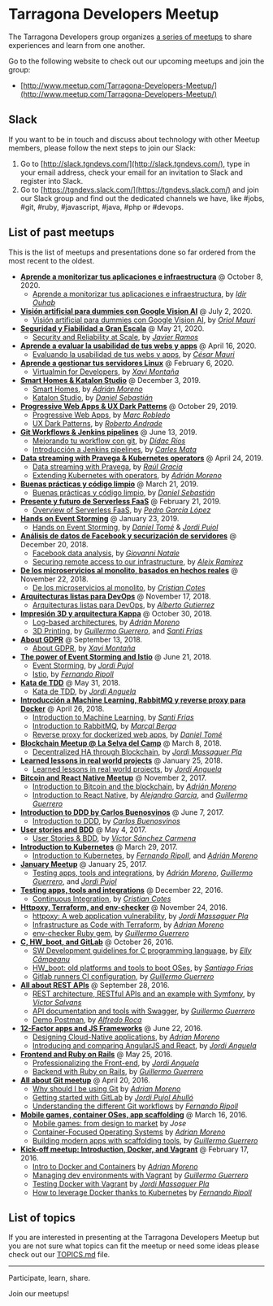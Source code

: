 # Tarragona Developers Meetup

The Tarragona Developers group organizes [a series of meetups](http://www.meetup.com/Tarragona-Developers-Meetup/) to share experiences and learn from one another.

Go to the following website to check out our upcoming meetups and join the group:

- [http://www.meetup.com/Tarragona-Developers-Meetup/](http://www.meetup.com/Tarragona-Developers-Meetup/)

## Slack

If you want to be in touch and discuss about technology with other Meetup members, please follow the next steps to join our Slack:

1. Go to [http://slack.tgndevs.com/](http://slack.tgndevs.com/), type in your email address, check your email for an invitation to Slack and register into Slack.
2. Go to [https://tgndevs.slack.com/](https://tgndevs.slack.com/) and join our Slack group and find out the dedicated channels we have, like #jobs, #git, #ruby, #javascript, #java, #php or #devops.

## List of past meetups

This is the list of meetups and presentations done so far ordered from the most recent to the oldest.

- **[Aprende a monitorizar tus aplicaciones e infraestructura](https://www.meetup.com/Tarragona-Developers-Meetup/events/273425661/)** @ October 8, 2020.
  - [Aprende a monitorizar tus aplicaciones e infraestructura](https://docs.google.com/presentation/d/1NhPtfYvLb8bskKDZ-GZwxPC_MGQujACg6ucwk6DU7ow/edit#slide=id.g9fff77e220_0_135), by _[Idir Ouhab](https://www.linkedin.com/in/idirouhab/)_
- **[Visión artificial para dummies con Google Vision AI](https://www.meetup.com/Tarragona-Developers-Meetup/events/271306284/)** @ July 2, 2020.
  - [Visión artificial para dummies con Google Vision AI](https://github.com/tgndevs/meetup/raw/gh-pages/slides/google_vision_ai_lpr_demo.pdf), by _[Oriol Mauri](https://www.linkedin.com/in/oriol-mauri-193a648b/)_
- **[Seguridad y Fiabilidad a Gran Escala](https://www.meetup.com/Tarragona-Developers-Meetup/events/270172679/)** @ May 21, 2020.
  - [Security and Reliability at Scale](https://docs.google.com/presentation/d/1aB_WZXFgOsmDrEkjItTvLmcKRLvI0-E6cSnr4SgXBOQ/edit#slide=id.gc6f73a04f_0_0), by _[Javier Ramos](https://www.linkedin.com/in/jramosf/)_
- **[Aprende a evaluar la usabilidad de tus webs y apps](https://www.meetup.com/Tarragona-Developers-Meetup/events/269887014/)** @ April 16, 2020.
  - [Evaluando la usabilidad de tus webs y apps](https://cesarmauri.com/es/aprende-a-evaluar-la-usabilidad-de-tus-webs-y-apps/), by _[César Mauri](https://cesarmauri.com)_
- **[Aprende a gestionar tus servidores Linux](https://www.meetup.com/Tarragona-Developers-Meetup/events/268107587/)** @ February 6, 2020.
  - [Virtualmin for Developers](https://github.com/tgndevs/meetup/raw/gh-pages/slides/virtualmin_for_developers.pdf), by _[Xavi Montaña](https://twitter.com/fxmontana)_
- **[Smart Homes & Katalon Studio](https://www.meetup.com/Tarragona-Developers-Meetup/events/266557369//)** @ December 3, 2019.
  - [Smart Homes](https://github.com/adrianmo/slides/raw/gh-pages/smart-homes/smart_homes.pdf), by _[Adrián Moreno](https://github.com/adrianmo)_
  - [Katalon Studio](#), by _[Daniel Sebastián](https://www.linkedin.com/in/danielesebastian/)_
- **[Progressive Web Apps & UX Dark Patterns](https://www.meetup.com/Tarragona-Developers-Meetup/events/265657835/)** @ October 29, 2019.
  - [Progressive Web Apps](https://github.com/tgndevs/meetup/raw/gh-pages/slides/PWA.pdf), by _[Marc Robledo](https://github.com/marcrobledo)_
  - [UX Dark Patterns](https://github.com/tgndevs/meetup/raw/gh-pages/slides/DarkPatterns.pdf), by _[Roberto Andrade](https://www.linkedin.com/in/robertoandradeperez/)_
- **[Git Workflows & Jenkins pipelines](https://www.meetup.com/Tarragona-Developers-Meetup/events/261826064/)** @ June 13, 2019.
  - [Mejorando tu workflow con git](#), by _[Dídac Ríos](https://github.com/didacrios)_
  - [Introducción a Jenkins pipelines](#), by _[Carles Mata](https://github.com/cmmata)_
- **[Data streaming with Pravega & Kubernetes operators](https://www.meetup.com/Tarragona-Developers-Meetup/events/260272030/)** @ April 24, 2019.
  - [Data streaming with Pravega](#), by _[Raúl Gracia](https://www.linkedin.com/in/raulgraciatinedo/)_
  - [Extending Kubernetes with operators](https://adrianmo.github.io/slides/k8s-operators/#/), by _[Adrián Moreno](https://github.com/adrianmo)_
- **[Buenas prácticas y código limpio](https://www.meetup.com/Tarragona-Developers-Meetup/events/259416765/)** @ March 21, 2019.
  - [Buenas prácticas y código limpio](#), by _[Daniel Sebastián](https://www.linkedin.com/in/danielesebastian/)_
- **[Presente y futuro de Serverless FaaS](https://www.meetup.com/Tarragona-Developers-Meetup/events/257895762/)** @ February 21, 2019.
  - [Overview of Serverless FaaS](https://github.com/tgndevs/meetup/raw/gh-pages/slides/faas_overview_pedro.pdf), by _[Pedro García López](http://pedrogarcialopez.es/)_
- **[Hands on Event Storming](https://www.meetup.com/Tarragona-Developers-Meetup/events/257666172/)** @ January 23, 2019.
  - [Hands on Event Storming](#), by _[Daniel Tomé](https://github.com/danitome24)_ & _[Jordi Pujol](https://github.com/jpahullo)_
- **[Análisis de datos de Facebook y securización de servidores](https://www.meetup.com/Tarragona-Developers-Meetup/events/256645845/)** @ December 20, 2018.
  - [Facebook data analysis](#), by _[Giovanni Natale](https://www.linkedin.com/in/giovanni-natale-11394737/)_
  - [Securing remote access to our infrastructure](https://github.com/tgndevs/meetup/raw/gh-pages/slides/securing_remote_access.pdf), by _[Aleix Ramírez](https://www.linkedin.com/in/aleix-ram%C3%ADrez-baena-77b35a70/)_
- **[De los microservicios al monolito, basados en hechos reales](https://www.meetup.com/Tarragona-Developers-Meetup/events/254447535/)** @ November 22, 2018.
  - [De los microservicios al monolito](https://www.slideshare.net/RaY4cK/de-los-microservicios-al-monolito), by _[Cristian Cotes](https://github.com/Cotes)_
- **[Arquitecturas listas para DevOps](https://www.meetup.com/Tarragona-Developers-Meetup/events/256152957/)** @ November 17, 2018.
  - [Arquitecturas listas para DevOps](#), by _[Alberto Gutierrez](https://twitter.com/Guti_Mac)_
- **[Impresión 3D y arquitectura Kappa](https://www.meetup.com/Tarragona-Developers-Meetup/events/254381359/)** @ October 30, 2018.
  - [Log-based architectures](http://adrianmo.github.io/slides/log-architecture/), by _[Adrián Moreno](https://github.com/adrianmo)_
  - [3D Printing](https://docs.google.com/presentation/d/1XRucOycIgje1C5qwBrlGg_-7wBpEko6I9vkgBPxRSxQ/edit?usp=sharing), by _[Guillermo Guerrero](https://github.com/ryanfox1985)_, and _[Santi Frias](https://github.com/sfrias)_
- **[About GDPR](https://www.meetup.com/Tarragona-Developers-Meetup/events/254381124/)** @ September 13, 2018.
  - [About GDPR](https://es.slideshare.net/extern2000/about-gdpr-sobre-rgpd), by _[Xavi Montaña](https://twitter.com/fxmontana)_
- **[The power of Event Storming and Istio](https://www.meetup.com/Tarragona-Developers-Meetup/events/251019288/)** @ June 21, 2018.
  - [Event Storming](http://jpahullo.github.io/slides/eventstorming/), by _[Jordi Pujol](https://github.com/jpahullo)_
  - [Istio](#), by _[Fernando Ripoll](https://github.com/pipo02mix)_
- **[Kata de TDD](https://www.meetup.com/Tarragona-Developers-Meetup/events/249638584/)** @ May 31, 2018.
  - [Kata de TDD](https://www.slideshare.net/codiumteam/kata-de-tdd-by-jordi-anguela), by _[Jordi Anguela](https://github.com/jordianguela)_
- **[Introducción a Machine Learning, RabbitMQ y reverse proxy para Docker](https://www.meetup.com/Tarragona-Developers-Meetup/events/249638089/)** @ April 26, 2018.
  - [Introduction to Machine Learning](https://github.com/tgndevs/meetup/raw/gh-pages/slides/101_ML.pdf), by _[Santi Frias](https://github.com/sfrias)_
  - [Introduction to RabbitMQ](https://www.slideshare.net/MaralBerga/rabbitmq-tgndevs-meetup), by _[Marçal Berga](https://github.com/merciberga)_
  - [Reverse proxy for dockerized web apps](https://danitome24.github.io/meetup-nginx-reverseproxy/), by _[Daniel Tomé](https://github.com/danitome24)_
- **[Blockchain Meetup @ La Selva del Camp](https://www.meetup.com/Tarragona-Developers-Meetup/events/248102364/)** @ March 8, 2018.
  - [Decentralized HA through Blockchain](http://jordimassaguerpla.blogspot.com.es/2017/11/decentralized-ha.html), by _[Jordi Massaguer Pla](https://github.com/jordimassaguerpla)_
- **[Learned lessons in real world projects](https://www.meetup.com/Tarragona-Developers-Meetup/events/245637980/)** @ January 25, 2018.
  - [Learned lessons in real world projects](https://www.slideshare.net/codiumteam/learned-lessons-in-real-world-projects-by-jordi-anguela), by _[Jordi Anguela](https://github.com/jordianguela)_
- **[Bitcoin and React Native Meetup](https://www.meetup.com/Tarragona-Developers-Meetup/events/243770491/)** @ November 2, 2017.
  - [Introduction to Bitcoin and the blockchain](https://docs.google.com/presentation/d/e/2PACX-1vTCi-Vr5oPoCVv5CFZucIcYdjVtf5BgGP0Fq0yGanszgXRJpqJz0EGG0q7v53Y3jC5MMbjTKSMJurNF/pub), by _[Adrián Moreno](https://github.com/adrianmo)_
  - [Introduction to React Native](http://ryanfox1985.github.io/slides/reactnative101), by _[Alejandro Garcia](https://github.com/agrcrobles)_, and _[Guillermo Guerrero](https://github.com/ryanfox1985)_
- **[Introduction to DDD by Carlos Buenosvinos](https://www.meetup.com/Tarragona-Developers-Meetup/events/240393876/)** @ June 7, 2017.
  - [Introduction to DDD](https://www.youtube.com/watch?v=dDofYAOkpts), by _[Carlos Buenosvinos](https://twitter.com/buenosvinos)_
- **[User stories and BDD](https://www.meetup.com/Tarragona-Developers-Meetup/events/239405885/)** @ May 4, 2017.
  - [User Stories & BDD](https://docs.google.com/presentation/d/1PX05cpO2-V9hq9iWD9dNVYmj4Nydol3NMY0L8Q65bb8/pub), by _[Víctor Sánchez Carmena](https://twitter.com/vscarmena)_
- **[Introduction to Kubernetes](https://www.meetup.com/Tarragona-Developers-Meetup/events/238379684/)** @ March 29, 2017.
  - [Introduction to Kubernetes](http://adrianmo.github.io/slides/k8s-tgndevs), by _[Fernando Ripoll](https://github.com/pipo02mix)_, and _[Adrián Moreno](https://github.com/adrianmo)_
- **[January Meetup](https://www.meetup.com/Tarragona-Developers-Meetup/events/236985818/)** @ January 25, 2017.
  - [Testing apps, tools and integrations](https://tgndevs.github.io/superlists), by _[Adrián Moreno](https://github.com/adrianmo)_, _[Guillermo Guerrero](https://github.com/ryanfox1985)_, and _[Jordi Pujol](https://github.com/jpahullo)_
- **[Testing apps, tools and integrations](https://www.meetup.com/Tarragona-Developers-Meetup/events/236086896/)** @ December 22, 2016.
  - [Continuous Integration](https://github.com/tgndevs/meetup/raw/gh-pages/slides/ContinuousIntegration.pdf), by _[Cristian Cotes](https://github.com/Cotes)_
- **[Httpoxy, Terraform, and env-checker](https://www.meetup.com/Tarragona-Developers-Meetup/events/235569973/)** @ November 24, 2016.
  - [httpoxy: A web application vulnerability](https://drive.google.com/open?id=0B7IDcViGrJDOOTIwbmo4LXVVTkk), by _[Jordi Massaguer Pla](https://github.com/jordimassaguerpla)_
  - [Infrastructure as Code with Terraform](http://adrianmo.github.io/slides/terraform-tgndevs), by _[Adrian Moreno](https://github.com/adrianmo)_
  - [env-checker Ruby gem](https://github.com/ryanfox1985/env-checker), by _[Guillermo Guerrero](https://github.com/ryanfox1985)_
- **[C, HW_boot, and GitLab](https://www.meetup.com/Tarragona-Developers-Meetup/events/235065517/)** @ October 26, 2016.
  - [SW Development guidelines for C programming language](https://docs.google.com/presentation/d/1-VkEndrzHIdQS_jZlHRUjGnsINS5-rQRqZQYizglpAE/edit#slide=id.p3), by _[Elly Câmpeanu](https://www.linkedin.com/in/ellycampeanu)_
  - [HW_boot: old platforms and tools to boot OSes](http://sfrias.github.io/slides), by _[Santiago Frias](http://sfrias.github.io/slides)_
  - [Gitlab runners CI configuration](#), by _[Guillermo Guerrero](https://github.com/ryanfox1985)_
- **[All about REST APIs](http://www.meetup.com/Tarragona-Developers-Meetup/events/231684469/)** @ September 28, 2016.
  - [REST architecture, RESTful APIs and an example with Symfony](https://vsalvans.github.io/restapis), by _[Victor Salvans](https://github.com/vsalvans)_
  - [API documentation and tools with Swagger](http://ryanfox1985.github.io/slides/api_docs_tools), by _[Guillermo Guerrero](https://github.com/ryanfox1985)_
  - [Demo Postman](https://www.getpostman.com), by _[Alfredo Roca](https://github.com/AlfredoRoca)_
- **[12-Factor apps and JS Frameworks](http://www.meetup.com/Tarragona-Developers-Meetup/events/231684469/)** @ June 22, 2016.
  - [Designing Cloud-Native applications](http://adrianmo.github.io/slides/12factor), by _[Adrian Moreno](https://github.com/adrianmo)_
  - [Introducing and comparing AngularJS and React](http://www.slideshare.net/JordiAnguela/professionalizing-the-frontend), by _[Jordi Anguela](https://github.com/jordianguela)_
- **[Frontend and Ruby on Rails](http://www.meetup.com/Tarragona-Developers-Meetup/events/230835954/)** @ May 25, 2016.
  - [Professionalizing the Front-end](http://www.slideshare.net/JordiAnguela/professionalizing-the-frontend), by _[Jordi Anguela](https://github.com/jordianguela)_
  - [Backend with Ruby on Rails](http://ryanfox1985.github.io/slides/rails101/), by _[Guillermo Guerrero](https://github.com/ryanfox1985)_
- **[All about Git meetup](http://www.meetup.com/Tarragona-Developers-Meetup/events/229781981/)** @ April 20, 2016.
  - [Why should I be using Git](http://adrianmo.github.io/slides/whygit/) by _[Adrian Moreno](https://github.com/adrianmo)_
  - [Getting started with GitLab](http://jpahullo.github.io/slides/gitlab/) by _[Jordi Pujol Ahulló](https://github.com/jpahullo)_
  - [Understanding the different Git workflows](http://pipo02mix.github.io/slides/git-workflows.html) by _[Fernando Ripoll](https://github.com/pipo02mix)_
- **[Mobile games, container OSes, app scaffolding](http://www.meetup.com/Tarragona-Developers-Meetup/events/228972741/)** @ March 16, 2016.
  - [Mobile games: from design to market](http://juegosmovil.blogspot.es/) by _Jose_
  - [Container-Focused Operating Systems](http://adrianmo.github.io/slides/containeros/) by _[Adrian Moreno](https://github.com/adrianmo)_
  - [Building modern apps with scaffolding tools](http://ryanfox1985.github.io/slides/scaffolding_modern_apps/), by _[Guillermo Guerrero](https://github.com/ryanfox1985)_
- **[Kick-off meetup: Introduction, Docker, and Vagrant](http://www.meetup.com/Tarragona-Developers-Meetup/events/228350522/)** @ February 17, 2016.
  - [Intro to Docker and Containers](http://adrianmo.github.io/slides/docker101/) by _[Adrian Moreno](https://github.com/adrianmo)_
  - [Managing dev environments with Vagrant](http://ryanfox1985.github.io/slides/vagrant101/) by _[Guillermo Guerrero](https://github.com/ryanfox1985)_
  - [Testing Docker with Vagrant](https://drive.google.com/file/d/0B7IDcViGrJDOZ0VtUDlwYjNYaDg/view) by _[Jordi Massaguer Pla](https://github.com/jordimassaguerpla)_
  - [How to leverage Docker thanks to Kubernetes](https://docs.google.com/presentation/d/1MuWJUB_bMxU6WspA1zggNE0QP-03uVI-vqbdDS25kIs/pub?start=true&loop=false&delayms=60000) by _[Fernando Ripoll](https://github.com/pipo02mix)_

## List of topics

If you are interested in presenting at the Tarragona Developers Meetup but you are not sure what topics can fit the meetup or need some ideas please check out our [TOPICS.md](TOPICS.md) file.

---

Participate, learn, share.

Join our meetups!
